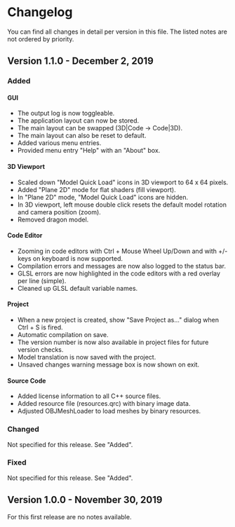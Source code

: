# Changelog

You can find all changes in detail per version in this file.
The listed notes are not ordered by priority.

## Version 1.1.0 - December 2, 2019
### Added
#### GUI
- The output log is now toggleable.
- The application layout can now be stored.
- The main layout can be swapped (3D|Code -> Code|3D).
- The main layout can also be reset to default.
- Added various menu entries.
- Provided menu entry "Help" with an "About" box.

#### 3D Viewport
- Scaled down "Model Quick Load" icons in 3D viewport to 64 x 64 pixels.
- Added "Plane 2D" mode for flat shaders (fill viewport).
- In "Plane 2D" mode, "Model Quick Load" icons are hidden.
- In 3D viewport, left mouse double click resets the default model rotation and camera position (zoom).
- Removed dragon model.

#### Code Editor
- Zooming in code editors with Ctrl + Mouse Wheel Up/Down and with +/- keys on keyboard is now supported.
- Compilation errors and messages are now also logged to the status bar.
- GLSL errors are now highlighted in the code editors with a red overlay per line (simple).
- Cleaned up GLSL default variable names.

#### Project
- When a new project is created, show "Save Project as..." dialog when Ctrl + S is fired.
- Automatic compilation on save.
- The version number is now also available in project files for future version checks.
- Model translation is now saved with the project.
- Unsaved changes warning message box is now shown on exit.

#### Source Code
- Added license information to all C++ source files.
- Added resource file (resources.qrc) with binary image data.
- Adjusted OBJMeshLoader to load meshes by binary resources.

### Changed
Not specified for this release. See "Added".

### Fixed
Not specified for this release. See "Added".

## Version 1.0.0 - November 30, 2019
For this first release are no notes available.
